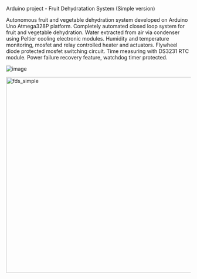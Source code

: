 Arduino project - Fruit Dehydratation System (Simple version)

  Autonomous fruit and vegetable dehydration system developed on Arduino Uno Atmega328P platform.
  Completely automated closed loop system for fruit and vegetable dehydration. 
  Water extracted from air via condenser using Peltier cooling electronic modules.
  Humidity and temperature monitoring, mosfet and relay controlled heater and actuators. 
  Flywheel diode protected mosfet switching circuit. Time measuring with DS3231 RTC module. 
  Power failure recovery feature, watchdog timer protected.


![image](https://github.com/user-attachments/assets/ae3efc1d-34e1-4692-b1df-9566122d86ba)

<img width="1268" height="532" alt="fds_simple" src="https://github.com/user-attachments/assets/d718c531-2919-40ac-9785-c66b39203b9e" />
